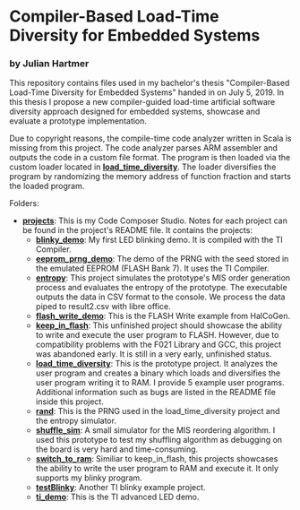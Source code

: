 # Compiler-Based Load-Time Diversity for Embedded Systems

### by Julian Hartmer

This repository contains files used in my bachelor's thesis "Compiler-Based Load-Time
Diversity for Embedded Systems" handed in on July 5, 2019. In this thesis I propose a new compiler-guided load-time artificial software diversity approach designed for embedded systems, showcase and evaluate a prototype implementation.

Due to copyright reasons, the compile-time code analyzer written in Scala is missing from this project. The code analyzer parses ARM assembler and outputs the code in a custom file format. The program is then loaded via the custom loader located in [__load_time_diversity__](projects/load_time_diversity). The loader diversifies the program by randomizing the memory address of function fraction and starts the loaded program.

Folders:
* [__projects__](projects): This is my Code Composer Studio. Notes for each project can be found in the project's README file. It contains the projects:
  * [__blinky_demo__](projects/blinky_demo): My first LED blinking demo. It is compiled with the TI Compiler.
  * [__eeprom_prng_demo__](projects/eeprom_prng_demo): The demo of the PRNG with the seed stored in the emulated EEPROM (FLASH Bank 7). It uses the TI Compiler.
  * [__entropy__](projects/entropy): This project simulates the prototype's MIS order generation process and evaluates the entropy of the prototype. The executable outputs the data in CSV format to the console. We process the data piped to result2.csv with libre office.
  * [__flash_write_demo__](projects/flash_write_demo): This is the FLASH Write example from HalCoGen.
  * [__keep_in_flash__](projects/keep_in_flash): This unfinished project should showcase the ability to write and execute the user program to FLASH. However, due to compatibility problems with the F021 Library and GCC, this project was abandoned early. It is still in a very early, unfinished status.
  * [__load_time_diversity__](projects/load_time_diversity): This is the prototype project. It analyzes the user program and creates a binary which loads and diversifies the user program writing it to RAM. I provide 5 example user programs. Additional information such as bugs are listed in the README file inside this project.
  * [__rand__](projects/rand): This is the PRNG used in the load_time_diversity project and the entropy simulator.
  * [__shuffle_sim__](projects/shuffle_sim): A small simulator for the MIS reordering algorithm. I used this prototype to test my shuffling algorithm as debugging on the board is very hard and time-consuming.
  * [__switch_to_ram__](projects/switch_to_ram): Similiar to keep_in_flash, this projects showcases the ability to write the user program to RAM and execute it. It only supports my blinky program.
  * [__testBlinky__](projects/testBlinky): Another TI blinky example project.
  * [__ti_demo__](projects/ti_demo): This is the TI advanced LED demo.
